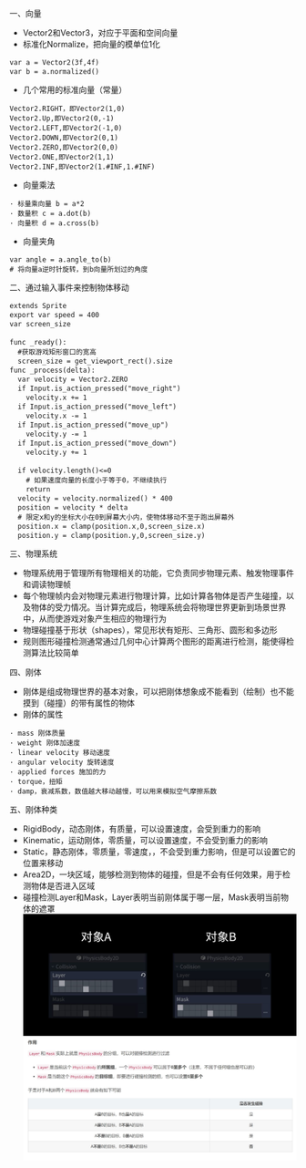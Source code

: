 一、向量
- Vector2和Vector3，对应于平面和空间向量
- 标准化Normalize，把向量的模单位1化
```
var a = Vector2(3f,4f)
var b = a.normalized()
```
- 几个常用的标准向量（常量）
```
Vector2.RIGHT，即Vector2(1,0)
Vector2.Up,即Vector2(0,-1)
Vector2.LEFT,即Vector2(-1,0)
Vector2.DOWN,即Vector2(0,1)
Vector2.ZERO,即Vector2(0,0)
Vector2.ONE,即Vector2(1,1)
Vector2.INF,即Vector2(1.#INF,1.#INF)
```
- 向量乘法
```
· 标量乘向量 b = a*2
· 数量积 c = a.dot(b)
· 向量积 d = a.cross(b)
```
- 向量夹角
```
var angle = a.angle_to(b)
# 将向量a逆时针旋转，到b向量所划过的角度
```
二、通过输入事件来控制物体移动
```Godot
extends Sprite
export var speed = 400
var screen_size

func _ready():
  #获取游戏矩形窗口的宽高
  screen_size = get_viewport_rect().size
func _process(delta):
  var velocity = Vector2.ZERO
  if Input.is_action_pressed("move_right")
    velocity.x += 1
  if Input.is_action_pressed("move_left")
    velocity.x -= 1
  if Input.is_action_pressed("move_up")
    velocity.y -= 1
  if Input.is_action_pressed("move_down")
    velocity.y += 1
  
  if velocity.length()<=0
    # 如果速度向量的长度小于等于0，不继续执行
    return
  velocity = velocity.normalized() * 400
  position = velocity * delta
  # 限定x和y的坐标大小在0到屏幕大小内，使物体移动不至于跑出屏幕外
  position.x = clamp(position.x,0,screen_size.x)
  position.y = clamp(position.y,0,screen_size.y)
```
三、物理系统
- 物理系统用于管理所有物理相关的功能，它负责同步物理元素、触发物理事件和调读物理帧
- 每个物理帧内会对物理元素进行物理计算，比如计算各物体是否产生碰撞，以及物体的受力情况。当计算完成后，物理系统会将物理世界更新到场景世界中，从而使游戏对象产生相应的物理行为
- 物理碰撞基于形状（shapes），常见形状有矩形、三角形、圆形和多边形
- 规则图形碰撞检测通常通过几何中心计算两个图形的距离进行检测，能使得检测算法比较简单

四、刚体
- 刚体是组成物理世界的基本对象，可以把刚体想象成不能看到（绘制）也不能摸到（碰撞）的带有属性的物体
- 刚体的属性
```
· mass 刚体质量
· weight 刚体加速度
· linear velocity 移动速度
· angular velocity 旋转速度
· applied forces 施加的力
· torque，扭矩 
· damp，衰减系数，数值越大移动越慢，可以用来模拟空气摩擦系数
```
五、刚体种类
- RigidBody，动态刚体，有质量，可以设置速度，会受到重力的影响
- Kinematic，运动刚体，零质量，可以设置速度，不会受到重力的影响
- Static，静态刚体，零质量，零速度，，不会受到重力影响，但是可以设置它的位置来移动
- Area2D，一块区域，能够检测到物体的碰撞，但是不会有任何效果，用于检测物体是否进入区域
- 碰撞检测Layer和Mask，Layer表明当前刚体属于哪一层，Mask表明当前物体的遮罩
![iamge](https://github.com/dameion-wang/Godot-learningBlog/blob/main/IMG/collision-9.jpg)
![iamge](https://github.com/dameion-wang/Godot-learningBlog/blob/main/IMG/collision-10.jpg)
